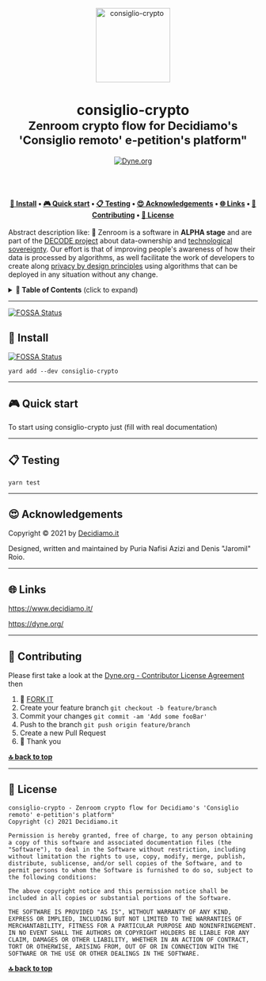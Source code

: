 <p align="center">
  <a href="https://www.dyne.org">
    <img alt="consiglio-crypto" src="https://decidiamo.it/assets/Emblem150.png" width="150" />
  </a>
</p>

<h1 align="center">
  consiglio-crypto</br>
  <sub>Zenroom crypto flow for Decidiamo's 'Consiglio remoto' e-petition's platform"</sub>
</h1>

<p align="center">
  <a href="https://dyne.org">
    <img src="https://img.shields.io/badge/%3C%2F%3E%20with%20%E2%9D%A4%20by-Dyne.org-blue.svg" alt="Dyne.org">
  </a>
</p>

<br><br>

<h4 align="center">
  <a href="#-install">💾 Install</a>
  <span> • </span>
  <a href="#-quick-start">🎮 Quick start</a>
  <span> • </span>
  <a href="#-testing">📋 Testing</a>
  <span> • </span>
  <a href="#-acknowledgements">😍 Acknowledgements</a>
  <span> • </span>
  <a href="#-links">🌐 Links</a>
  <span> • </span>
  <a href="#-contributing">👤 Contributing</a>
  <span> • </span>
  <a href="#-license">💼 License</a>
</h4>

Abstract description like: 🚧 Zenroom is a software in **ALPHA stage** and are part of the [DECODE project](https://decodeproject.eu) about data-ownership and [technological sovereignty](https://www.youtube.com/watch?v=RvBRbwBm_nQ). Our effort is that of improving people's awareness of how their data is processed by algorithms, as well facilitate the work of developers to create along [privacy by design principles](https://decodeproject.eu/publications/privacy-design-strategies-decode-architecture) using algorithms that can be deployed in any situation without any change.

<details id="toc">
 <summary><strong>🚩 Table of Contents</strong> (click to expand)</summary>

- [Install](#-install)
- [Quick start](#-quick-start)
- [Testing](#-testing)
- [Acknowledgements](#-acknowledgements)
- [Links](#-links)
- [Contributing](#-contributing)
- [License](#-license)
</details>

---


[![FOSSA Status](https://app.fossa.com/api/projects/git%2Bgithub.com%2Fdecidiamo%2Fconsiglio-crypto.svg?type=large)](https://app.fossa.com/projects/git%2Bgithub.com%2Fdecidiamo%2Fconsiglio-crypto?ref=badge_large)

## 💾 Install
[![FOSSA Status](https://app.fossa.com/api/projects/git%2Bgithub.com%2Fdecidiamo%2Fconsiglio-crypto.svg?type=shield)](https://app.fossa.com/projects/git%2Bgithub.com%2Fdecidiamo%2Fconsiglio-crypto?ref=badge_shield)


`yard add --dev consiglio-crypto`

---

## 🎮 Quick start

To start using consiglio-crypto just (fill with real documentation)

---

## 📋 Testing

`yarn test`

---

## 😍 Acknowledgements

Copyright © 2021 by [Decidiamo.it](https://www.decidiamo.it)

Designed, written and maintained by Puria Nafisi Azizi and Denis "Jaromil" Roio.

---

## 🌐 Links

https://www.decidiamo.it/

https://dyne.org/

---

## 👤 Contributing

Please first take a look at the [Dyne.org - Contributor License Agreement](CONTRIBUTING.md) then

1.  🔀 [FORK IT](../../fork)
2.  Create your feature branch `git checkout -b feature/branch`
3.  Commit your changes `git commit -am 'Add some fooBar'`
4.  Push to the branch `git push origin feature/branch`
5.  Create a new Pull Request
6.  🙏 Thank you

**[🔝 back to top](#toc)**

---

## 💼 License

    consiglio-crypto - Zenroom crypto flow for Decidiamo's 'Consiglio remoto' e-petition's platform"
    Copyright (c) 2021 Decidiamo.it

    Permission is hereby granted, free of charge, to any person obtaining a copy of this software and associated documentation files (the "Software"), to deal in the Software without restriction, including without limitation the rights to use, copy, modify, merge, publish, distribute, sublicense, and/or sell copies of the Software, and to permit persons to whom the Software is furnished to do so, subject to the following conditions:

    The above copyright notice and this permission notice shall be included in all copies or substantial portions of the Software.

    THE SOFTWARE IS PROVIDED "AS IS", WITHOUT WARRANTY OF ANY KIND, EXPRESS OR IMPLIED, INCLUDING BUT NOT LIMITED TO THE WARRANTIES OF MERCHANTABILITY, FITNESS FOR A PARTICULAR PURPOSE AND NONINFRINGEMENT. IN NO EVENT SHALL THE AUTHORS OR COPYRIGHT HOLDERS BE LIABLE FOR ANY CLAIM, DAMAGES OR OTHER LIABILITY, WHETHER IN AN ACTION OF CONTRACT, TORT OR OTHERWISE, ARISING FROM, OUT OF OR IN CONNECTION WITH THE SOFTWARE OR THE USE OR OTHER DEALINGS IN THE SOFTWARE.

**[🔝 back to top](#toc)**
